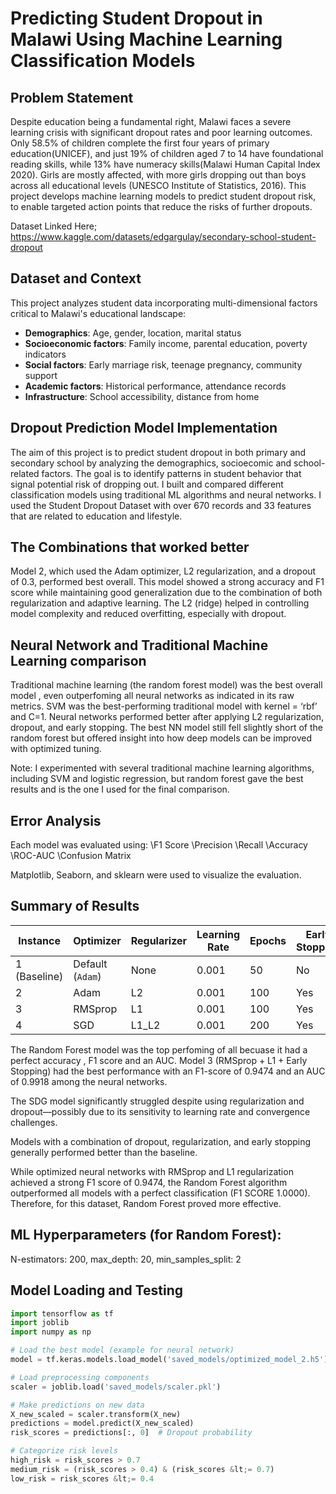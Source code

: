 # Predicting Student Dropout in Malawi Using Machine Learning Classification Models

## Problem Statement

Despite education being a fundamental right, Malawi faces a severe learning crisis with significant dropout rates and poor learning outcomes. Only  58.5% of children complete the first four years of primary education(UNICEF), and just 19% of children aged 7 to 14 have foundational reading skills, while 13% have numeracy skills(Malawi Human Capital Index 2020).  Girls are mostly affected, with more girls dropping out than boys across all educational levels (UNESCO Institute of Statistics, 2016). This project develops machine learning models to predict student dropout risk, to enable targeted action points that reduce the risks of further dropouts.

Dataset Linked Here; https://www.kaggle.com/datasets/edgargulay/secondary-school-student-dropout

## Dataset and Context

This project analyzes student data incorporating multi-dimensional factors critical to Malawi's educational landscape:
- **Demographics**: Age, gender, location, marital status
- **Socioeconomic factors**: Family income, parental education, poverty indicators
- **Social factors**: Early marriage risk, teenage pregnancy, community support
- **Academic factors**: Historical performance, attendance records
- **Infrastructure**: School accessibility, distance from home

## Dropout Prediction Model Implementation

The aim of this project is to predict student dropout in both primary and secondary school by analyzing the demographics, socioecomic and school-related factors. The goal is to identify patterns in student behavior that signal potential risk of dropping out. I built and compared different classification models using traditional ML algorithms and neural networks. I used the Student Dropout Dataset with over 670 records and 33 features that are related to education and lifestyle. 



## The Combinations that worked better
Model 2,  which used the Adam optimizer, L2 regularization, and a dropout of 0.3, performed best overall.  This model showed a strong accuracy and F1 score while maintaining good generalization due to the combination of both regularization and adaptive learning. The L2 (ridge) helped in controlling model complexity and reduced overfitting, especially with dropout.




 ## Neural Network  and Traditional Machine Learning comparison
Traditional machine learning (the random forest model)  was the best overall model , even outperfoming all neural networks as indicated in its raw metrics.
SVM was the best-performing traditional model with kernel = ‘rbf’ and C=1.
Neural networks performed better after applying L2 regularization, dropout, and early stopping. 
The best NN model still fell slightly short of the random forest but offered insight into how deep models can be improved with optimized tuning. 


Note: I experimented with several traditional machine learning algorithms, including SVM and logistic regression, but random forest gave the best results and is the one I used for the final comparison.


## Error Analysis
Each model was evaluated using:
\F1 Score
\Precision
\Recall
\Accuracy
\ROC-AUC
\Confusion Matrix

Matplotlib, Seaborn, and sklearn were used to visualize the evaluation.


## Summary of Results


| Instance     | Optimizer        | Regularizer | Learning Rate | Epochs | Early Stopping | Dropout | Accuracy | Loss | F1-Score | Precision | Recall | AUC-ROC |
| ------------ | ---------------- | ----------- | ------------- | ------ | -------------- | ------- | -------- | ------------------------ | -------- | --------- | ------ | ------- |
| 1 (Baseline) | Default (`Adam`) | None        | 0.001         | 50     |  No           | 0.0     | 0.9462   | 0.25                   | 0.8293   | 0.8095    | 0.85   | 0.9691  |
| 2            | Adam             | L2          | 0.001         | 100    | Yes          | 0.3     | 0.9692   | 0.18                   | 0.9000   | 0.9000    | 0.90   | 0.9809  |
| 3            | RMSprop          | L1          | 0.001         | 100    |  Yes          | 0.2     | 0.9846   | 0.12                   | 0.9474   | 1.0000    | 0.90   | 0.9918  |
| 4            | SGD              | L1\_L2      | 0.001         | 200    |  Yes          | 0.4     | 0.8462   | 0.35                   | 0.0000   | 0.0000    | 0.00   | 0.7977  |


The Random Forest model was the top perfoming of all becuase it had a perfect accuracy , F1 score and an AUC.
Model 3 (RMSprop + L1 + Early Stopping) had the best performance with an F1-score of 0.9474 and an AUC of 0.9918 among the neural networks.

The SDG model significantly struggled despite using regularization and dropout—possibly due to its sensitivity to learning rate and convergence challenges.

Models with a combination of dropout, regularization, and early stopping generally performed better than the baseline.

While optimized neural networks with RMSprop and L1 regularization achieved a strong F1 score of 0.9474, the Random Forest algorithm outperformed all models with a perfect classification (F1 SCORE	1.0000). Therefore, for this dataset, Random Forest proved more effective.

## ML Hyperparameters (for Random Forest):
N-estimators: 200, max_depth: 20, min_samples_split: 2


## Model Loading and Testing
```python
import tensorflow as tf
import joblib
import numpy as np

# Load the best model (example for neural network)
model = tf.keras.models.load_model('saved_models/optimized_model_2.h5')

# Load preprocessing components
scaler = joblib.load('saved_models/scaler.pkl')

# Make predictions on new data
X_new_scaled = scaler.transform(X_new)
predictions = model.predict(X_new_scaled)
risk_scores = predictions[:, 0]  # Dropout probability

# Categorize risk levels
high_risk = risk_scores > 0.7
medium_risk = (risk_scores > 0.4) & (risk_scores &lt;= 0.7)
low_risk = risk_scores &lt;= 0.4

